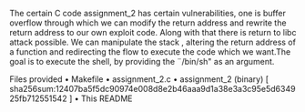 The certain C code assignment_2 has certain vulnerabilities, one is buffer overflow
through which we can modify the return address and rewrite the return address to our own
exploit code. Along with that there is return to libc attack possible. We can manipulate the
stack , altering the return address of a function and redirecting the flow to execute the code
which we want.The goal is to execute the shell, by providing the ¨/bin/sh" as an argument.


Files provided
• Makefile
• assignment_2.c
• assignment_2 (binary) [ sha256sum:12407ba5f5dc90974e008d8e2b46aaa9d1a38e3a3c95e5d634925fb712551542 ]
• This README

